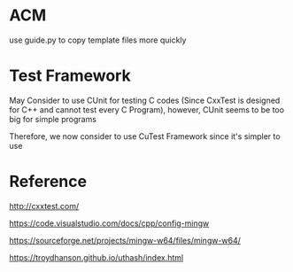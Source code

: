 # ACM

use guide.py to copy template files more quickly

# Test Framework

May Consider to use CUnit for testing C codes (Since CxxTest is designed for C++ and cannot test every C Program), however, CUnit seems to be too big for simple programs

Therefore, we now consider to use CuTest Framework since it's simpler to use

# Reference

http://cxxtest.com/

https://code.visualstudio.com/docs/cpp/config-mingw

https://sourceforge.net/projects/mingw-w64/files/mingw-w64/

https://troydhanson.github.io/uthash/index.html

